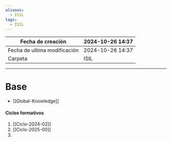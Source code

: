 ```yaml
---
aliases:
  - ISIL
tags:
  - ISIL
---
```


| Fecha de creación            | 2024-10-26 14:37      |
| ---------------------------- | ---------------------------------- |
| Fecha de ultima modificación | 2024-10-26 14:37 |
| Carpeta                      | ISIL             |

___

# Base

- [[Global-Knowledge]]

#### Ciclos formativos
1. [[Ciclo-2024-02]]
2. [[Ciclo-2025-00]]
3. 